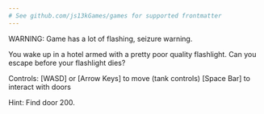 ```yaml
---
# See github.com/js13kGames/games for supported frontmatter
---
```

WARNING: Game has a lot of flashing, seizure warning.

You wake up in a hotel armed with a pretty poor quality flashlight. Can you escape before your flashlight dies?

Controls:
[WASD] or [Arrow Keys] to move (tank controls)
[Space Bar] to interact with doors

Hint: Find door 200.